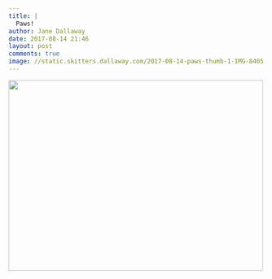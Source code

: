 ```yaml
---
title: |
  Paws!
author: Jane Dallaway
date: 2017-08-14 21:46
layout: post
comments: true
image: //static.skitters.dallaway.com/2017-08-14-paws-thumb-1-IMG-8405.JPG
---
```


<div>
        <a href="//static.skitters.dallaway.com/2017-08-14-paws-fullsize-1-IMG-8405.JPG">
          <img src="//static.skitters.dallaway.com/2017-08-14-paws-thumb-1-IMG-8405.JPG" width="500" height="375"/>
        </a>
      </div>


  
      